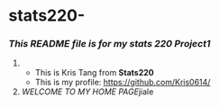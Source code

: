 # stats220-
### *This README file is for my stats 220 Project1*
1. * This is Kris Tang from __Stats220__
   * This is my profile: https://github.com/Kris0614/
2. *WELCOME TO MY HOME PAGE*jiale
